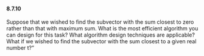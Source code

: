 #### 8.7.10

Suppose that we wished to find the subvector with the sum closest to zero rather than that with maximum sum. What is the most efficient algorithm you can design for this task? What algorithm design techniques are applicable? What if we wished to find the subvector with the sum closest to a given real number t?”
